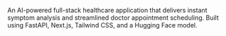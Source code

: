 An AI-powered full-stack healthcare application that delivers instant symptom analysis and streamlined doctor appointment scheduling. Built using FastAPI, Next.js, Tailwind CSS, and a Hugging Face model.

